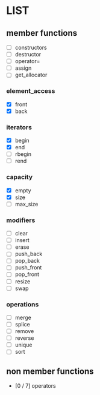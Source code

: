# LIST

## member functions

- [ ] constructors
- [ ] destructor
- [ ] operator=
- [ ] assign
- [ ] get_allocator
### element_access
- [x] front
- [x] back
### iterators
- [x] begin
- [x] end
- [ ] rbegin
- [ ] rend
### capacity
- [x] empty
- [x] size
- [ ] max_size
### modifiers
- [ ] clear
- [ ] insert
- [ ] erase
- [ ] push_back
- [ ] pop_back
- [ ] push_front
- [ ] pop_front
- [ ] resize
- [ ] swap
### operations
- [ ] merge
- [ ] splice
- [ ] remove
- [ ] reverse
- [ ] unique
- [ ] sort 

## non member functions

- [0 /  7] operators